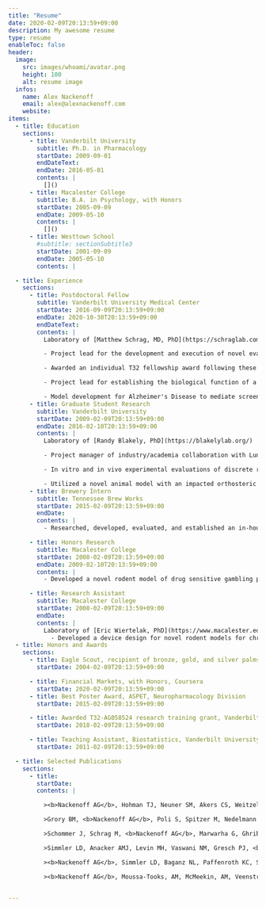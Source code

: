 ```yaml
---
title: "Resume"
date: 2020-02-09T20:13:59+09:00
description: My awesome resume
type: resume
enableToc: false
header:
  image:
    src: images/whoami/avatar.png
    height: 100
    alt: resume image
  infos:
    name: Alex Nackenoff
    email: alex@alexnackenoff.com
    website:
items:
  - title: Education
    sections:
      - title: Vanderbilt University
        subtitle: Ph.D. in Pharmacology
        startDate: 2009-09-01
        endDateText:
        endDate: 2016-05-01
        contents: |
          []()
      - title: Macalester College
        subtitle: B.A. in Psychology, with Honors
        startDate: 2005-09-09
        endDate: 2009-05-10
        contents: |
          []()
      - title: Westtown School
        #subtitle: sectionSubtitle3
        startDate: 2001-09-09
        endDate: 2005-05-10
        contents: |

  - title: Experience
    sections:
      - title: Postdoctoral Fellow
        subtitle: Vanderbilt University Medical Center
        startDate: 2016-09-09T20:13:59+09:00
        endDate: 2020-10-30T20:13:59+09:00
        endDateText:
        contents: |
          Laboratory of [Matthew Schrag, MD, PhD](https://schraglab.com/)

          - Project lead for the development and execution of novel evaluation of the pervasive cerebral blood vessel pathology in Cerebral Amyloid Angiopathy, a vascular amyloid pathology related to Alzheimer’s Disease, via CLARITY.

          - Awarded an individual T32 fellowship award following these efforts to establish human CLARITY-cleared tissue and analytics.

          - Project lead for establishing the biological function of a novel Alzheimer's risk gene PLD3.

          - Model development for Alzheimer's Disease to mediate screening gene-interference siRNA and small molecule therapeutics for Alzheimer’s Disease in novel organotypic brain tissue culturing, ex vivo drug treatment, and live imaging.
      - title: Graduate Student Research
        subtitle: Vanderbilt University
        startDate: 2009-02-09T20:13:59+09:00
        endDate: 2016-02-10T20:13:59+09:00
        contents: |
          Laboratory of [Randy Blakely, PhD](https://blakelylab.org/)

          - Project manager of industry/academia collaboration with Lundbeck Pharmaceuticals to investigate the serotonin specific actions of the [then] preclinical compound AA21004 (aka. Vortioxetine, Trintellix). We found that non-SERT actions of AA21004 were sufficient alone to produce acute and chronic antidepressant effects, representing a new strategy to pursue novel serotonin directed pharmacotherapies.

          - In vitro and in vivo experimental evaluations of discrete roles of serotonin in acute and chronic SSRI antidepressant drug efficacy.

          - Utilized a novel animal model with an impacted orthosteric drug recognition site at SERT (the designed target of SSRIs) to prove with the most targeted series of assays to date that SERT antagonism is required for the acute and chronic behavioral and biochemical antidepressant efficacy of SSRIs.
      - title: Brewery Intern
        subtitle: Tennessee Brew Works
        startDate: 2015-02-09T20:13:59+09:00
        endDate:
        contents: |
          - Researched, developed, evaluated, and established an in-house cost saving standard operating procedure (SOP) and guidelines for the detection of aerobic and anaerobic beer-spoiling bacteria and evaluation of devices measuring dissolved gasses (oxygen ppm and ppb, and carbon dioxide ppm) in wort, beer, and bottled product.

      - title: Honors Research
        subtitle: Macalester College
        startDate: 2008-02-09T20:13:59+09:00
        endDate: 2009-02-10T20:13:59+09:00
        contents: |
          - Developed a novel rodent model of drug sensitive gambling paradigm.

      - title: Research Assistant
        subtitle: Macalester College
        startDate: 2008-02-09T20:13:59+09:00
        endDate:
        contents: |
          Laboratory of [Eric Wiertelak, PhD](https://www.macalester.edu/psychology/facultystaff/ericwiertelak/)
            - Developed a device design for novel rodent models for chronic pain, aiming to establish new pre-clinical standards for greater predictive framework for new drugs and treatments for human chronic pain.
  - title: Honors and Awards
    sections:
      - title: Eagle Scout, recipient of bronze, gold, and silver palms
        startDate: 2004-02-09T20:13:59+09:00

      - title: Financial Markets, with Honors, Coursera
        startDate: 2020-02-09T20:13:59+09:00
      - title: Best Poster Award, ASPET, Neuropharmacology Division
        startDate: 2015-02-09T20:13:59+09:00

      - title: Awarded T32-AG058524 research training grant, Vanderbilt Memory & Alzheimer’s Center
        startDate: 2018-02-09T20:13:59+09:00

      - title: Teaching Assistant, Biostatistics, Vanderbilt University, Department of Pharmacology
        startDate: 2011-02-09T20:13:59+09:00

  - title: Selected Publications
    sections:
      - title:
        startDate:
        contents: |

          ><b>Nackenoff AG</b>, Hohman TJ, Neuner SM, Akers CS, Weitzel NC, Shostak A, Ferguson S, Bennett DA, Schneider JA, Jefferson AL, Kaczorowski CC, Schrag MS. [PLD3 is a Neuronal Lysosomal Phospholipase D Associated with β-amyloid Plaques and Memory in Sporadic Alzheimer’s Disease](https://doi.org/10.1101/746222). <i>bioRxiv</i>. (2019).

          >Grory BM, <b>Nackenoff AG</b>, Poli S, Spitzer M, Nedelmann M, Guillon B, Préterre C, Chen C, Lee A, Yaghi S, Stretz C, Azher I, Paddock J, Bakaeva T, Greer D, Shulman J, Kowalski R, Lavin P,  Mistry E, Espaillat K, Furie K, Kirshner H, and Schrag M. Intravenous Fibrinolytic Therapy for Acute Central Retinal Artery Occlusion – A Retrospective, Observational Cohort Study and Updated Patient-Level Meta-Analysis. <i>Translational Stroke Research</i>. Accepted

          >Schommer J, Schrag M, <b>Nackenoff AG</b>, Marwarha G, Ghribi O. Method for organotypic tissue culture in the aged animal. <i>MethodsX</i>. 4 (2017) 166-171.

          >Simmler LD, Anacker AMJ, Levin MH, Vaswani NM, Gresch PJ, <b>Nackenoff AG</b>, Anastasio NC, Stutz SJ, Cunningham KA, Wang J, Zhang B, Henry LK, Stewart A, Veenstra-VanderWeele J, Blakely RD. Blockade of the 5-HT transporter contributes to the behavioural, neuronal and molecular effects of cocaine. <i>British Journal of Pharmacology</i>, 174 (2017) 2716-2738.

          ><b>Nackenoff AG</b>, Simmler LD, Baganz NL, Paffenroth KC, Stanwood GD, Pehrson AL, Sanchez C, Blakely RD. [Serotonin Transporter-Independent Actions Of The Antidepressant Vortioxetine As Revealed Using The SERT M172 Mouse](https://www.ncbi.nlm.nih.gov/pubmed/28272863). <i>ACS Chemical Neuroscience</i>, 8 (2017) 1092-1100.

          ><b>Nackenoff AG</b>, Moussa-Tooks, AM, McMeekin, AM, Veenstra-VanderWeele J, Blakely RD. [Essential Contributions of Serotonin Transporter Inhibition to the Acute and Chronic Actions of Fluoxetine and Citalopram in the SERT Met172 Mouse](https://www.ncbi.nlm.nih.gov/pubmed/26514584). <i>Neuropsychopharmacology</i>.  41 (2016) 1733-1741


---
```

